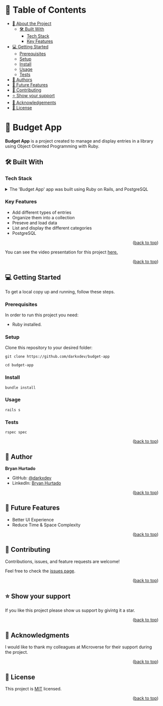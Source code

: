 <a name="readme-top"></a>

# 📗 Table of Contents

- [📖 About the Project](#about-project)
  - [🛠 Built With](#built-with)
    - [Tech Stack](#tech-stack)
    - [Key Features](#key-features)
- [💻 Getting Started](#getting-started)
  - [Prerequisites](#prerequisites)
  - [Setup](#setup)
  - [Install](#install)
  - [Usage](#usage)
  - [Tests](#tests)
- [👥 Authors](#authors)
- [🔭 Future Features](#future-features)
- [🤝 Contributing](#contributing)
- [⭐️ Show your support](#support)
- [🙏 Acknowledgements](#acknowledgements)
- [📝 License](#license)

# 📖 Budget App <a name="about-project"></a>

**Budget App** is a project created to manage and display entries in a library using Object Oriented Programming with Ruby.

## 🛠 Built With <a name="built-with"></a>

### Tech Stack <a name="tech-stack"></a>

<details>
<summary>The 'Budget App' app was built using Ruby on Rails, and PostgreSQL</summary>
  <ul>
    <li>Ruby on Rails</li>
    <li>PostgreSQL</li>
  </ul>
</details>

### Key Features <a name="key-features"></a>

- Add different types of entries
- Organize them into a collection
- Preseve and load data
- List and display the different categories
- PostgreSQL

<p align="right">(<a href="#readme-top">back to top</a>)</p>

<!-- LIVE DEMO -->

You can see the video presentation for this project [here.](https://www.loom.com/share/8f12e2777cdc4a1980a936debc24bcd1)

<p align="right">(<a href="#readme-top">back to top</a>)</p>

<!-- GETTING STARTED -->

## 💻 Getting Started <a name="getting-started"></a>

To get a local copy up and running, follow these steps.

### Prerequisites <a name="prerequisites">

In order to run this project you need:

- Ruby installed.

### Setup <a name="setup">

Clone this repository to your desired folder:

```
git clone https://github.com/darkxdev/budget-app

cd budget-app
```

### Install <a name="install">
```
bundle install
```

### Usage <a name="usage">
```
rails s
```

### Tests <a name="tests">
```
rspec spec
```
<p align="right">(<a href="#readme-top">back to top</a>)</p>

## 👤 Author <a name="authors"></a>

**Bryan Hurtado**

- GitHub: [@darkxdev](https://github.com/DarkxDev)
- LinkedIn: [Bryan Hurtado](https://www.linkedin.com/in/bryan-hurtado/)

<p align="right">(<a href="#readme-top">back to top</a>)</p>

## 🔭 Future Features <a name="future-features"></a>

- Better UI Experience
- Reduce Time & Space Complexity

<p align="right">(<a href="#readme-top">back to top</a>)</p>

## 🤝 Contributing <a name="contributing"></a>

Contributions, issues, and feature requests are welcome!

Feel free to check the [issues page](https://github.com/DarkxDev/budget-app/issues).

<p align="right">(<a href="#readme-top">back to top</a>)</p>

## ⭐️ Show your support <a name="support"></a>

If you like this project please show us support by givintg it a star.

<p align="right">(<a href="#readme-top">back to top</a>)</p>

## 🙏 Acknowledgments <a name="acknowledgements"></a>

I would like to thank my colleagues at Microverse for their support during the project.

<p align="right">(<a href="#readme-top">back to top</a>)</p>

## 📝 License <a name="license"></a>

This project is [MIT](./LICENSE) licensed.

<p align="right">(<a href="#readme-top">back to top</a>)</p>
